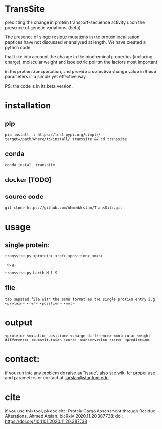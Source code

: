 # TransSite
predicting the change in protein transport-sequence activity upon the presence of genetic variations. (beta)

The presence of single residue mutations in the protein localisation peptides have not discussed or analysed at length. We have created a python code, 

that take into account the change in the biochemical properties (including charge), molecular weight and isoelectric pointm the factors most important

in the protien transportation, and provide a collective change value in these parameters in a simple yet effective way. 

PS: the code is in its beta version.

# installation

  ## pip

    pip install -i https://test.pypi.org/simple/ --target=/path/where/to/install/ transsite && cd transsite
    
  ## conda
      
    conda install transsite

  ## docker [TODO]
  
  ## source code
  
    git clone https://github.com/AhmedArslan/TransSite.git

# usage

  ## single protein:
  
    transsite.py <protein> <ref> <position> <mut>
       
     e.g. 
       
    transsite.py Lactb M 1 S
  ## file:
    tab sepated file with the same format as the single protien entry i.g. <protein> <ref> <position> <mut>
 
 # output
 
    <protein> <mutation-position> <charge-difference> <molecular-weight-difference> <substitutaion-score> <conservation-score> <prediction>
    
 # contact:
 
 if you run into any problem do raise an "issue", also see wiki for proper use and parameters or contact at aarslan@stanford.edu
 
 # cite
 
 if you use this tool, please cite: Protein Cargo Assessment through Residue Alterations. Ahmed Arslan. bioRxiv 2020.11.20.387738; doi: https://doi.org/10.1101/2020.11.20.387738
 
  
